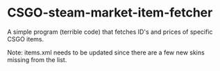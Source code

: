 # CSGO-steam-market-item-fetcher

A simple program (terrible code) that fetches ID's and prices of specific CSGO items.

Note: items.xml needs to be updated since there are a few new skins missing from the list.
